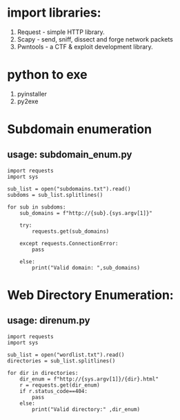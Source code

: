 # import libraries:
1. Request - simple HTTP library.
2. Scapy - send, sniff, dissect and forge network packets
3. Pwntools - a CTF & exploit development library.

# python to exe
1. pyinstaller
2. py2exe

# Subdomain enumeration
## usage: subdomain_enum.py <DOMAIN>
```
import requests 
import sys 

sub_list = open("subdomains.txt").read() 
subdoms = sub_list.splitlines()

for sub in subdoms:
    sub_domains = f"http://{sub}.{sys.argv[1]}" 

    try:
        requests.get(sub_domains)
    
    except requests.ConnectionError: 
        pass
    
    else:
        print("Valid domain: ",sub_domains)  
```

# Web Directory Enumeration:
## usage: direnum.py <IP>
```
import requests 
import sys 

sub_list = open("wordlist.txt").read() 
directories = sub_list.splitlines()

for dir in directories:
    dir_enum = f"http://{sys.argv[1]}/{dir}.html" 
    r = requests.get(dir_enum)
    if r.status_code==404: 
        pass
    else:
        print("Valid directory:" ,dir_enum)
```